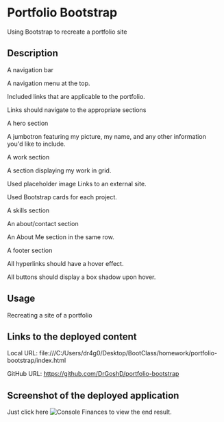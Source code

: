 # Portfolio Bootstrap
Using Bootstrap to recreate a portfolio site


## Description
A navigation bar

A navigation menu at the top. 

Included links that are applicable to the portfolio.

Links should navigate to the appropriate sections

A hero section

A jumbotron featuring my picture, my name, and any other information you'd like to include.

A work section

A section displaying my work in grid.

Used placeholder image Links to an external site.

Used Bootstrap cards for each project.

A skills section

An about/contact section

An About Me section in the same row.

A footer section

All hyperlinks should have a hover effect.

All buttons should display a box shadow upon hover.


## Usage
Recreating a site of a portfolio 


## Links to the deployed content

Local URL:
file:///C:/Users/dr4g0/Desktop/BootClass/homework/portfolio-bootstrap/index.html

GitHub URL:
https://github.com/DrGoshD/portfolio-bootstrap


## Screenshot of the deployed application

Just click here ![Console Finances](../consolefinances/assets/Deployed.jpg?raw=true) to view the end result.